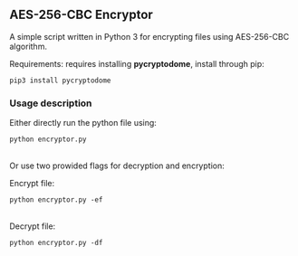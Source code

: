 <h2>AES-256-CBC Encryptor</h2>
<p>A simple script written in Python 3 for encrypting files using AES-256-CBC algorithm.</p>
<p>Requirements: requires installing <b>pycryptodome</b>, install through pip:</p>
<code>pip3 install pycryptodome</code>

<h3>Usage description</h3>
<p>Either directly run the python file using:</p>
<code>python encryptor.py</code>
<br></br>
<p>Or use two prowided flags for decryption and encryption:</p>

<p>Encrypt file:</p>
<code>python encryptor.py -ef</code>
<br></br>
<p>Decrypt file:</p>
<code>python encryptor.py -df</code>

